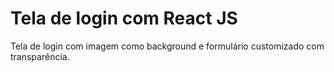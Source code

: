 # Tela de login com React JS

Tela de login com imagem como background e formulário customizado com transparência.
